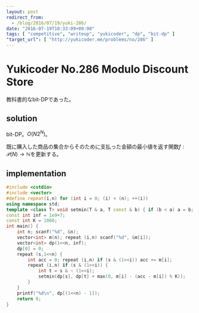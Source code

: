 ```yaml
---
layout: post
redirect_from:
  - /blog/2016/07/19/yuki-286/
date: "2016-07-19T18:33:09+09:00"
tags: [ "competitive", "writeup", "yukicoder", "dp", "bit-dp" ]
"target_url": [ "http://yukicoder.me/problems/no/286" ]
---
```


# Yukicoder No.286 Modulo Discount Store

教科書的なbit-DPであった。

## solution

bit-DP。$O(N2^N)$。

既に購入した商品の集合からそのために支払った金額の最小値を返す関数$f : \mathcal{P}(N) \to \mathbb{N}$を更新する。

## implementation

``` c++
#include <cstdio>
#include <vector>
#define repeat(i,n) for (int i = 0; (i) < (n); ++(i))
using namespace std;
template <class T> void setmin(T & a, T const & b) { if (b < a) a = b; }
const int inf = 1e9+7;
const int K = 1000;
int main() {
    int n; scanf("%d", &n);
    vector<int> m(n); repeat (i,n) scanf("%d", &m[i]);
    vector<int> dp(1<<n, inf);
    dp[0] = 0;
    repeat (s,1<<n) {
        int acc = 0; repeat (i,n) if (s & (1<<i)) acc += m[i];
        repeat (i,n) if (s & (1<<i)) {
            int t = s & ~ (1<<i);
            setmin(dp[s], dp[t] + max(0, m[i] - (acc - m[i]) % K));
        }
    }
    printf("%d\n", dp[(1<<n) - 1]);
    return 0;
}
```
